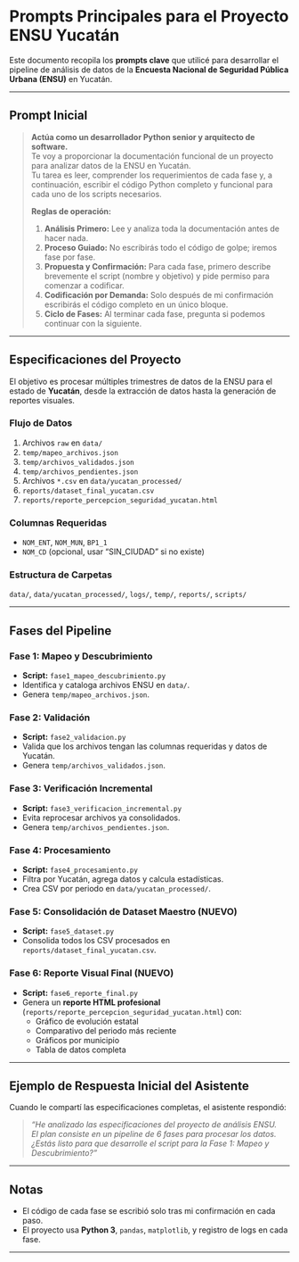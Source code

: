 # Prompts Principales para el Proyecto ENSU Yucatán

Este documento recopila los **prompts clave** que utilicé para desarrollar el pipeline de análisis de datos de la **Encuesta Nacional de Seguridad Pública Urbana (ENSU)** en Yucatán.

---

## Prompt Inicial

> **Actúa como un desarrollador Python senior y arquitecto de software.**  
> Te voy a proporcionar la documentación funcional de un proyecto para analizar datos de la ENSU en Yucatán.  
> Tu tarea es leer, comprender los requerimientos de cada fase y, a continuación, escribir el código Python completo y funcional para cada uno de los scripts necesarios.
>
> **Reglas de operación:**
> 1. **Análisis Primero:** Lee y analiza toda la documentación antes de hacer nada.  
> 2. **Proceso Guiado:** No escribirás todo el código de golpe; iremos fase por fase.  
> 3. **Propuesta y Confirmación:** Para cada fase, primero describe brevemente el script (nombre y objetivo) y pide permiso para comenzar a codificar.  
> 4. **Codificación por Demanda:** Solo después de mi confirmación escribirás el código completo en un único bloque.  
> 5. **Ciclo de Fases:** Al terminar cada fase, pregunta si podemos continuar con la siguiente.

---

## Especificaciones del Proyecto

El objetivo es procesar múltiples trimestres de datos de la ENSU para el estado de **Yucatán**, desde la extracción de datos hasta la generación de reportes visuales.

### Flujo de Datos
1. Archivos `raw` en `data/`
2. `temp/mapeo_archivos.json`
3. `temp/archivos_validados.json`
4. `temp/archivos_pendientes.json`
5. Archivos `*.csv` en `data/yucatan_processed/`
6. `reports/dataset_final_yucatan.csv`
7. `reports/reporte_percepcion_seguridad_yucatan.html`

### Columnas Requeridas
- `NOM_ENT`, `NOM_MUN`, `BP1_1`
- `NOM_CD` (opcional, usar “SIN_CIUDAD” si no existe)

### Estructura de Carpetas
`data/`, `data/yucatan_processed/`, `logs/`, `temp/`, `reports/`, `scripts/`

---

## Fases del Pipeline

### **Fase 1: Mapeo y Descubrimiento**
- **Script:** `fase1_mapeo_descubrimiento.py`
- Identifica y cataloga archivos ENSU en `data/`.
- Genera `temp/mapeo_archivos.json`.

### **Fase 2: Validación**
- **Script:** `fase2_validacion.py`
- Valida que los archivos tengan las columnas requeridas y datos de Yucatán.
- Genera `temp/archivos_validados.json`.

### **Fase 3: Verificación Incremental**
- **Script:** `fase3_verificacion_incremental.py`
- Evita reprocesar archivos ya consolidados.
- Genera `temp/archivos_pendientes.json`.

### **Fase 4: Procesamiento**
- **Script:** `fase4_procesamiento.py`
- Filtra por Yucatán, agrega datos y calcula estadísticas.
- Crea CSV por periodo en `data/yucatan_processed/`.

### **Fase 5: Consolidación de Dataset Maestro (NUEVO)**
- **Script:** `fase5_dataset.py`
- Consolida todos los CSV procesados en `reports/dataset_final_yucatan.csv`.

### **Fase 6: Reporte Visual Final (NUEVO)**
- **Script:** `fase6_reporte_final.py`
- Genera un **reporte HTML profesional** (`reports/reporte_percepcion_seguridad_yucatan.html`)
  con:
  - Gráfico de evolución estatal
  - Comparativo del periodo más reciente
  - Gráficos por municipio
  - Tabla de datos completa

---

## Ejemplo de Respuesta Inicial del Asistente

Cuando le compartí las especificaciones completas, el asistente respondió:

> *“He analizado las especificaciones del proyecto de análisis ENSU.  
> El plan consiste en un pipeline de 6 fases para procesar los datos.  
> ¿Estás listo para que desarrolle el script para la Fase 1: Mapeo y Descubrimiento?”*

---

## Notas
- El código de cada fase se escribió solo tras mi confirmación en cada paso.
- El proyecto usa **Python 3**, `pandas`, `matplotlib`, y registro de logs en cada fase.

---
